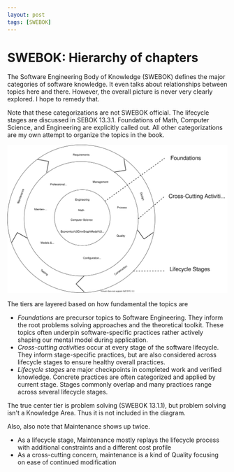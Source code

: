 ```yaml
---
layout: post
tags: [SWEBOK]
---
```


# SWEBOK: Hierarchy of chapters 

The Software Engineering Body of Knowledge (SWEBOK) defines the major categories of software knowledge. It even talks about relationships between topics here and there. However, the overall picture is never very clearly explored. I hope to remedy that.

<!-- I think I should release this post before the transform artifact post -->

Note that these categorizations are not SWEBOK official. The lifecycle stages are discussed in SEBOK 13.3.1. Foundations of Math, Computer Science, and Engineering are explicitly called out. All other categorizations are my own attempt to organize the topics in the book.

![Hierarchy diagram](../post-media/SWEBOK-hierarchy/topic-hierarchy.drawio.svg)


The tiers are layered based on how fundamental the topics are
- *Foundations* are precursor topics to Software Engineering. They inform the root problems solving approaches and the theoretical toolkit. These topics often underpin software-specific practices rather actively shaping our mental model during application.
- *Cross-cutting activities* occur at every stage of the software lifecycle. They inform stage-specific practices, but are also considered across lifecycle stages to ensure healthy overall practices. 
- *Lifecycle stages* are major checkpoints in completed work and verified knowledge. Concrete practices are often categorized and applied by current stage. Stages commonly overlap and many practices range across several lifecycle stages.


The true center tier is problem solving (SWEBOK 13.1.1), but problem solving isn't a Knowledge Area. Thus it is not included in the diagram.

Also, also note that Maintenance shows up twice. 
- As a lifecycle stage, Maintenance mostly replays the lifecycle process with additional constraints and a different cost profile
- As a cross-cutting concern, maintenance is a kind of Quality focusing on ease of continued modification

<!-- I like how Construx separates out cross-cutting *activities* and cross-cutting *concerns*
- their visual makes more sense to me now -->
